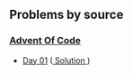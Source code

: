 ## Problems by source

### [Advent Of Code](https://adventofcode.com)

- [Day 01](https://adventofcode.com/2024/day/1) ([ Solution ](competitive_programming/Advent_of_Code/2024/Day-01/day_01.py))
